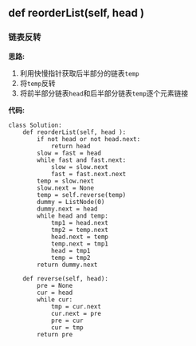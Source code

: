 ##  def reorderList(self, head )
### 链表反转

**思路:**
1. 利用快慢指针获取后半部分的链表`temp`
2. 将`temp`反转
3. 将前半部分链表`head`和后半部分链表`temp`逐个元素链接

**代码:**
```
class Solution:
    def reorderList(self, head ):
        if not head or not head.next:
            return head
        slow = fast = head
        while fast and fast.next:
            slow = slow.next
            fast = fast.next.next
        temp = slow.next
        slow.next = None
        temp = self.reverse(temp)
        dummy = ListNode(0)
        dummy.next = head
        while head and temp:
            tmp1 = head.next
            tmp2 = temp.next
            head.next = temp
            temp.next = tmp1
            head = tmp1
            temp = tmp2
        return dummy.next

    def reverse(self, head):
        pre = None
        cur = head
        while cur:
            tmp = cur.next
            cur.next = pre
            pre = cur
            cur = tmp
        return pre
```
